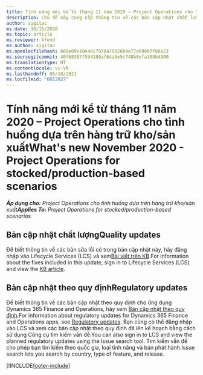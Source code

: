 ```yaml
---
title: Tính năng mới kể từ tháng 11 năm 2020 – Project Operations cho tình huống dựa trên hàng trữ kho/sản xuất
description: Chủ đề này cung cấp thông tin về các bản cập nhật chất lượng được cung cấp trong lần triển khai bản phát hành Project Operations tháng 11 năm 2020 cho tình huống dựa trên hàng trữ kho/sản xuất.
author: sigitac
ms.date: 10/15/2020
ms.topic: article
ms.reviewer: kfend
ms.author: sigitac
ms.openlocfilehash: 809e89c10ea8c7978a79326b4a77e69007f86123
ms.sourcegitcommit: 40f68387f594180af64a5e5c748b6efa188bd300
ms.translationtype: HT
ms.contentlocale: vi-VN
ms.lasthandoff: 05/10/2021
ms.locfileid: "6012027"
---
```

# <a name="whats-new-november-2020---project-operations-for-stockedproduction-based-scenarios"></a><span data-ttu-id="63b8a-103">Tính năng mới kể từ tháng 11 năm 2020 – Project Operations cho tình huống dựa trên hàng trữ kho/sản xuất</span><span class="sxs-lookup"><span data-stu-id="63b8a-103">What's new November 2020 - Project Operations for stocked/production-based scenarios</span></span>

<span data-ttu-id="63b8a-104">_**Áp dụng cho:** Project Operations cho tình huống dựa trên hàng trữ kho/sản xuất_</span><span class="sxs-lookup"><span data-stu-id="63b8a-104">_**Applies To:** Project Operations for stocked/production-based scenarios_</span></span>

## <a name="quality-updates"></a><span data-ttu-id="63b8a-105">Bản cập nhật chất lượng</span><span class="sxs-lookup"><span data-stu-id="63b8a-105">Quality updates</span></span>

<span data-ttu-id="63b8a-106">Để biết thông tin về các bản sửa lỗi có trong bản cập nhật này, hãy đăng nhập vào Lifecycle Services (LCS) và xem[Bài viết trên KB](https://fix.lcs.dynamics.com/Issue/Details?bugId=488609&amp;dbType=3&amp;qc=8251e8e1d5e2386de850599926c1adc3fec8e2ba25308036d22cdfe0a1c28fc7).</span><span class="sxs-lookup"><span data-stu-id="63b8a-106">For information about the fixes included in this update, sign in to Lifecycle Services (LCS) and view the [KB article](https://fix.lcs.dynamics.com/Issue/Details?bugId=488609&amp;dbType=3&amp;qc=8251e8e1d5e2386de850599926c1adc3fec8e2ba25308036d22cdfe0a1c28fc7).</span></span>

## <a name="regulatory-updates"></a><span data-ttu-id="63b8a-107">Bản cập nhật theo quy định</span><span class="sxs-lookup"><span data-stu-id="63b8a-107">Regulatory updates</span></span>

<span data-ttu-id="63b8a-108">Để biết thông tin về các bản cập nhật theo quy định cho ứng dụng Dynamics 365 Finance and Operations, hãy xem [Bản cập nhật theo quy định](/dynamics365/finance/localizations/regulatory-updates).</span><span class="sxs-lookup"><span data-stu-id="63b8a-108">For information about regulatory updates for Dynamics 365 Finance and Operations apps, see [Regulatory updates](/dynamics365/finance/localizations/regulatory-updates).</span></span> <span data-ttu-id="63b8a-109">Bạn cũng có thể đăng nhập vào LCS và xem các bản cập nhật theo quy định đã lên kế hoạch bằng cách sử dụng Công cụ tìm kiếm vấn đề.</span><span class="sxs-lookup"><span data-stu-id="63b8a-109">You can also sign in to LCS and view the planned regulatory updates using the Issue search tool.</span></span> <span data-ttu-id="63b8a-110">Tìm kiếm vấn đề cho phép bạn tìm kiếm theo quốc gia, loại tính năng và bản phát hành.</span><span class="sxs-lookup"><span data-stu-id="63b8a-110">Issue search lets you search by country, type of feature, and release.</span></span>


[!INCLUDE[footer-include](../../includes/footer-banner.md)]